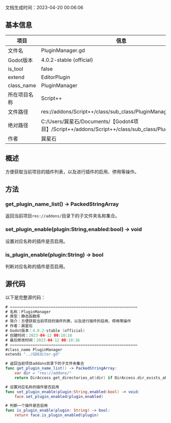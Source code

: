 文档生成时间：2023-04-20 00:06:06
## 基本信息
| **项目** | **信息** |
| --- | --- |
| 文件名 | PluginManager.gd |
| Godot版本 | 4.0.2-stable (official) |
| is_tool | false |
| extend | EditorPlugin |
| class_name | PluginManager |
| 所在项目名称 | Script++ |
| 文件路径 | res://addons/Script++/class/sub_class/PluginManager.gd |
| 绝对路径 | C:/Users/巽星石/Documents/【Godot4项目】/Script++/addons/Script++/class/sub_class/PluginManager.gd |
| 作者 | 巽星石 |

## 概述
方便获取当前项目的插件列表，以及进行插件的启用、停用等操作。
## 方法
### get_plugin_name_list() -> PackedStringArray
返回当前项目`res://addons/`目录下的子文件夹名称集合。
### set_plugin_enable(plugin:String,enabled:bool) -> void
设置对应名称的插件是否启用。
### is_plugin_enable(plugin:String) -> bool
判断对应名称的插件是否启用。
## 源代码
以下是完整源代码：
```swift
# ========================================================
# 名称：PluginManager
# 类型：静态函数库
# 简介：方便获取当前项目的插件列表，以及进行插件的启用、停用等操作
# 作者：巽星石
# Godot版本：4.0.2-stable (official)
# 创建时间：2023-04-12 00:10:16
# 最后修改时间：2023-04-12 00:10:16
# ========================================================
#class_name PluginManager
extends "../GDEditor.gd"

# 返回当前项目addons目录下的子文件夹集合
func get_plugin_name_list() -> PackedStringArray:
    var dir = "res://addons/"
    return DirAccess.get_directories_at(dir) if DirAccess.dir_exists_absolute(dir) else []

# 设置对应名称的插件是否启用
func set_plugin_enable(plugin:String,enabled:bool) -> void:
    face.set_plugin_enabled(plugin,enabled)

# 判断一个插件是否启用
func is_plugin_enable(plugin: String) -> bool:
    return face.is_plugin_enabled(plugin)
```

 
